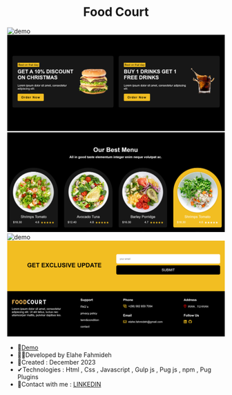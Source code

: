 


<h1 align="center">Food Court</h1>


![demo](https://github.com/Ela-Fhd/FoodCourt/blob/main/foodCourt/dist/assets/image/demo-1.png)
![demo](https://github.com/Ela-Fhd/FoodCourt/blob/main/foodCourt/dist/assets/image/demo-2.png)
![demo](https://github.com/Ela-Fhd/FoodCourt/blob/main/foodCourt/dist/assets/image/demo-3.png)
![demo](https://github.com/Ela-Fhd/FoodCourt/blob/main/foodCourt/dist/assets/image/demo-4.png)
![demo](https://github.com/Ela-Fhd/FoodCourt/blob/main/foodCourt/dist/assets/image/demo-5.png)

  - &#128204;<a href="bestfoodcourt.netlify.app/" target="_blank">Demo</a>
  - 🙋‍♀️Developed by Elahe Fahmideh
  - 📆Created : December 2023
  - &#x2714;Technologies : Html , Css , Javascript , Gulp js , Pug js , npm , Pug Plugins
  - &#128231;Contact with me : <a href="https://www.linkedin.com/in/elahe-fahmideh/">LINKEDIN</a>
